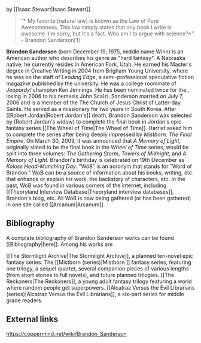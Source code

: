  by [[Isaac Stewart\|Isaac Stewart]]
>“* My favorite [natural law] is known as the Law of Pure Awesomeness. This law simply states that any book I write is awesome. I'm sorry, but it's a fact. Who am I to argue with science?*”
\- Brandon Sanderson[1]


**Brandon Sanderson** (born December 19, 1975, middle name Winn) is an American author who describes his genre as "hard fantasy". A Nebraska native, he currently resides in American Fork, Utah. He earned his Master's degree in Creative Writing in 2004 from Brigham Young University, where he was on the staff of *Leading Edge*, a semi-professional speculative fiction magazine published by the university. He was a college roommate of *Jeopardy!* champion Ken Jennings. He has been nominated twice for the , losing in 2006 to his nemesis John Scalzi.
Sanderson married on July 7, 2006 and is a member of the The Church of Jesus Christ of Latter-day Saints. He served as a missionary for two years in South Korea.
After [[Robert Jordan\|Robert Jordan's]] death, Brandon Sanderson was selected by  (Robert Jordan's widow) to complete the final book in Jordan's epic fantasy series [[The Wheel of Time\|The Wheel of Time]]. Harriet asked him to complete the series after being deeply impressed by *Mistborn: The Final Empire*. On March 30, 2009, it was announced that *A Memory of Light*, originally slated to be the final book in the *Wheel of Time* series, would be split into three volumes: *The Gathering Storm*, *Towers of Midnight*, and *A Memory of Light*.
Brandon's birthday is celebrated on 19th December as *Koloss Head-Munching Day*.
"WoB" is an acronym that stands for "Word of Brandon." WoB can be a source of information about his books, writing, etc. that enhance or explain his work, the backstory of characters, etc. In the past, WoB was found in various corners of the internet, including [[Theoryland Interview Database\|Theoryland interview databases]], Brandon's blog, etc. All WoB is now being gathered (or has been gathered) in one site called [[Arcanum\|Arcanum]].

## Bibliography
A complete bibliography of Brandon Sanderson works can be found [[Bibliography\|here]]. Among his works are

[[The Stormlight Archive\|The Stormlight Archive]], a planned ten-novel epic fantasy series.
The [[Mistborn (series)\|Mistborn ]] fantasy series, featuring one trilogy, a sequel quartet, several companion pieces of various lengths (from short stories to full novels), and future planned trilogies.
[[The Reckoners\|The Reckoners]], a young adult fantasy trilogy featuring a world where random people get superpowers.
[[Alcatraz Versus the Evil Librarians (series)\|Alcatraz Versus the Evil Librarians]], a six-part series for middle grade readers.
## External links







https://coppermind.net/wiki/Brandon_Sanderson